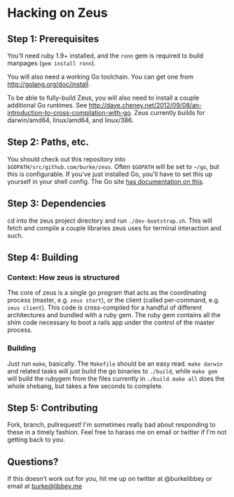 # Hacking on Zeus

## Step 1: Prerequisites

You'll need ruby 1.9+ installed, and the `ronn` gem is required to build manpages (`gem install ronn`).

You will also need a working Go toolchain. You can get one from http://golang.org/doc/install.

To be able to fully-build Zeus, you will also need to install a couple additional Go runtimes. See http://dave.cheney.net/2012/09/08/an-introduction-to-cross-compilation-with-go. Zeus currently builds for darwin/amd64, linux/amd64, and linux/386.

## Step 2: Paths, etc.

You should check out this repository into `$GOPATH/src/github.com/burke/zeus`. Often `$GOPATH` will be set to `~/go`, but this is configurable. If you've just installed Go, you'll have to set this up yourself in your shell config. The Go site [has documentation on this](http://golang.org/doc/code.html).

## Step 3: Dependencies

cd into the zeus project directory and run `./dev-bootstrap.sh`. This will fetch and compile a couple libraries zeus uses for terminal interaction and such.

## Step 4: Building

### Context: How zeus is structured

The core of zeus is a single go program that acts as the coordinating process (master, e.g. `zeus start`), or the client (called per-command, e.g. `zeus client`). This code is cross-compiled for a handful of different architectures and bundled with a ruby gem. The ruby gem contains all the shim code necessary to boot a rails app under the control of the master process.

### Building

Just run `make`, basically. The `Makefile` should be an easy read. `make darwin` and related tasks will just build the go binaries to `./build`, while `make gem` will build the rubygem from the files currently in `./build`. `make all` does the whole shebang, but takes a few seconds to complete.

## Step 5: Contributing

Fork, branch, pullrequest! I'm sometimes really bad about responding to these in a timely fashion. Feel free to harass me on email or twitter if I'm not getting back to you.

## Questions?

If this doesn't work out for you, hit me up on twitter at @burkelibbey or email at burke@libbey.me

